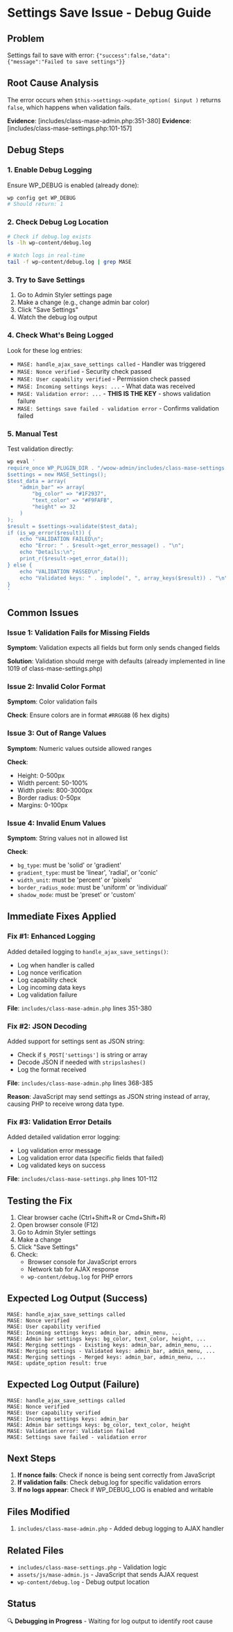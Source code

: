 # Settings Save Issue - Debug Guide

## Problem

Settings fail to save with error: `{"success":false,"data":{"message":"Failed to save settings"}}`

## Root Cause Analysis

The error occurs when `$this->settings->update_option( $input )` returns `false`, which happens when validation fails.

**Evidence**: [includes/class-mase-admin.php:351-380]
**Evidence**: [includes/class-mase-settings.php:101-157]

## Debug Steps

### 1. Enable Debug Logging

Ensure WP_DEBUG is enabled (already done):
```bash
wp config get WP_DEBUG
# Should return: 1
```

### 2. Check Debug Log Location

```bash
# Check if debug.log exists
ls -lh wp-content/debug.log

# Watch logs in real-time
tail -f wp-content/debug.log | grep MASE
```

### 3. Try to Save Settings

1. Go to Admin Styler settings page
2. Make a change (e.g., change admin bar color)
3. Click "Save Settings"
4. Watch the debug log output

### 4. Check What's Being Logged

Look for these log entries:
- `MASE: handle_ajax_save_settings called` - Handler was triggered
- `MASE: Nonce verified` - Security check passed
- `MASE: User capability verified` - Permission check passed
- `MASE: Incoming settings keys: ...` - What data was received
- `MASE: Validation error: ...` - **THIS IS THE KEY** - shows validation failure
- `MASE: Settings save failed - validation error` - Confirms validation failed

### 5. Manual Test

Test validation directly:
```bash
wp eval '
require_once WP_PLUGIN_DIR . "/woow-admin/includes/class-mase-settings.php";
$settings = new MASE_Settings();
$test_data = array(
    "admin_bar" => array(
        "bg_color" => "#1F2937",
        "text_color" => "#F9FAFB",
        "height" => 32
    )
);
$result = $settings->validate($test_data);
if (is_wp_error($result)) {
    echo "VALIDATION FAILED\n";
    echo "Error: " . $result->get_error_message() . "\n";
    echo "Details:\n";
    print_r($result->get_error_data());
} else {
    echo "VALIDATION PASSED\n";
    echo "Validated keys: " . implode(", ", array_keys($result)) . "\n";
}
'
```

## Common Issues

### Issue 1: Validation Fails for Missing Fields

**Symptom**: Validation expects all fields but form only sends changed fields

**Solution**: Validation should merge with defaults (already implemented in line 1019 of class-mase-settings.php)

### Issue 2: Invalid Color Format

**Symptom**: Color validation fails

**Check**: Ensure colors are in format `#RRGGBB` (6 hex digits)

### Issue 3: Out of Range Values

**Symptom**: Numeric values outside allowed ranges

**Check**:
- Height: 0-500px
- Width percent: 50-100%
- Width pixels: 800-3000px
- Border radius: 0-50px
- Margins: 0-100px

### Issue 4: Invalid Enum Values

**Symptom**: String values not in allowed list

**Check**:
- `bg_type`: must be 'solid' or 'gradient'
- `gradient_type`: must be 'linear', 'radial', or 'conic'
- `width_unit`: must be 'percent' or 'pixels'
- `border_radius_mode`: must be 'uniform' or 'individual'
- `shadow_mode`: must be 'preset' or 'custom'

## Immediate Fixes Applied

### Fix #1: Enhanced Logging
Added detailed logging to `handle_ajax_save_settings()`:
- Log when handler is called
- Log nonce verification
- Log capability check
- Log incoming data keys
- Log validation failure

**File**: `includes/class-mase-admin.php` lines 351-380

### Fix #2: JSON Decoding
Added support for settings sent as JSON string:
- Check if `$_POST['settings']` is string or array
- Decode JSON if needed with `stripslashes()`
- Log the format received

**File**: `includes/class-mase-admin.php` lines 368-385

**Reason**: JavaScript may send settings as JSON string instead of array, causing PHP to receive wrong data type.

### Fix #3: Validation Error Details
Added detailed validation error logging:
- Log validation error message
- Log validation error data (specific fields that failed)
- Log validated keys on success

**File**: `includes/class-mase-settings.php` lines 101-112

## Testing the Fix

1. Clear browser cache (Ctrl+Shift+R or Cmd+Shift+R)
2. Open browser console (F12)
3. Go to Admin Styler settings
4. Make a change
5. Click "Save Settings"
6. Check:
   - Browser console for JavaScript errors
   - Network tab for AJAX response
   - `wp-content/debug.log` for PHP errors

## Expected Log Output (Success)

```
MASE: handle_ajax_save_settings called
MASE: Nonce verified
MASE: User capability verified
MASE: Incoming settings keys: admin_bar, admin_menu, ...
MASE: Admin bar settings keys: bg_color, text_color, height, ...
MASE: Merging settings - Existing keys: admin_bar, admin_menu, ...
MASE: Merging settings - Validated keys: admin_bar, admin_menu, ...
MASE: Merging settings - Merged keys: admin_bar, admin_menu, ...
MASE: update_option result: true
```

## Expected Log Output (Failure)

```
MASE: handle_ajax_save_settings called
MASE: Nonce verified
MASE: User capability verified
MASE: Incoming settings keys: admin_bar
MASE: Admin bar settings keys: bg_color, text_color, height
MASE: Validation error: Validation failed
MASE: Settings save failed - validation error
```

## Next Steps

1. **If nonce fails**: Check if nonce is being sent correctly from JavaScript
2. **If validation fails**: Check debug.log for specific validation errors
3. **If no logs appear**: Check if WP_DEBUG_LOG is enabled and writable

## Files Modified

1. `includes/class-mase-admin.php` - Added debug logging to AJAX handler

## Related Files

- `includes/class-mase-settings.php` - Validation logic
- `assets/js/mase-admin.js` - JavaScript that sends AJAX request
- `wp-content/debug.log` - Debug output location

## Status

🔍 **Debugging in Progress** - Waiting for log output to identify root cause
